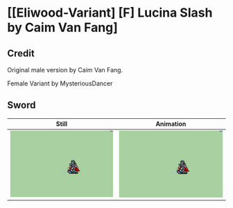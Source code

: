 # [\[Eliwood-Variant\] \[F\] Lucina Slash by Caim Van Fang]

## Credit

Original male version by Caim Van Fang.

Female Variant by MysteriousDancer
	
## Sword

| Still | Animation |
| :---: | :-------: |
| ![Sword still](./Sword_000.png) | ![Sword animation](./Sword.gif) |
